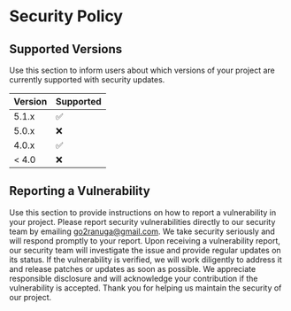 # Security Policy

## Supported Versions

Use this section to inform users about which versions of your project are currently supported with security updates.

| Version | Supported          |
| ------- | ------------------ |
| 5.1.x   | :white_check_mark: |
| 5.0.x   | :x:                |
| 4.0.x   | :white_check_mark: |
| < 4.0   | :x:                |

## Reporting a Vulnerability

Use this section to provide instructions on how to report a vulnerability in your project.
Please report security vulnerabilities directly to our security team by emailing [go2ranuga@gmail.com](mailto:go2ranuga@gmail.com). We take security seriously and will respond promptly to your report. Upon receiving a vulnerability report, our security team will investigate the issue and provide regular updates on its status.
If the vulnerability is verified, we will work diligently to address it and release patches or updates as soon as possible. We appreciate responsible disclosure and will acknowledge your contribution if the vulnerability is accepted.
Thank you for helping us maintain the security of our project.
